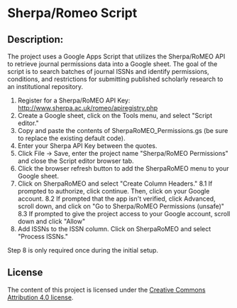 # Sherpa/Romeo Script
## Description:
The project uses a Google Apps Script that utilizes the Sherpa/RoMEO API to retrieve journal permissions data into a Google sheet. The goal of the script is to search batches of journal ISSNs and identify permissions, conditions, and restrictions for submitting published scholarly research to an institutional repository.

1. Register for a Sherpa/RoMEO API Key: http://www.sherpa.ac.uk/romeo/apiregistry.php 
2. Create a Google sheet, click on the Tools menu, and select "Script editor." 
3. Copy and paste the contents of SherpaRoMEO_Permissions.gs (be sure to replace the existing default code). 
4. Enter your Sherpa API Key between the quotes.
5. Click File -> Save, enter the project name "Sherpa/RoMEO Permissions" and close the Script editor browser tab. 
6. Click the browser refresh button to add the SherpaRoMEO menu to your Google sheet.
7. Click on SherpaRoMEO and select "Create Column Headers." 
8.1 If prompted to authorize, click continue. Then, click on your Google account.
8.2 If prompted that the app isn't verified, click Advanced, scroll down, and click on "Go to Sherpa/RoMEO Permissions (unsafe)"
8.3 If prompted to give the project access to your Google account, scroll down and click "Allow"
9. Add ISSNs to the ISSN column. Click on SherpaRoMEO and select "Process ISSNs."

Step 8 is only required once during the initial setup.

## License
The content of this project is licensed under the [Creative Commons Attribution 4.0 license](https://creativecommons.org/licenses/by/4.0/).
 
